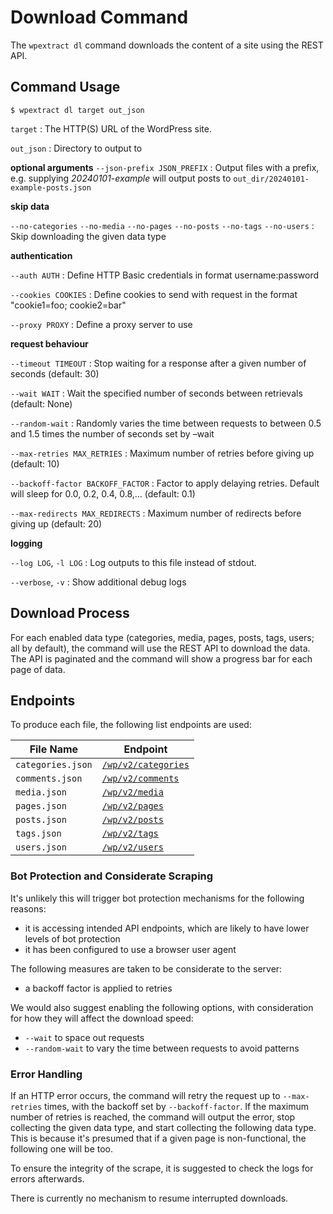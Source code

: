 # Download Command

The `wpextract dl` command downloads the content of a site using the REST API.

## Command Usage

```shell-session
$ wpextract dl target out_json
```

`target`
: The HTTP(S) URL of the WordPress site.

`out_json`
: Directory to output to

**optional arguments**
`--json-prefix JSON_PREFIX`
: Output files with a prefix, e.g. supplying _20240101-example_ will output posts to `out_dir/20240101-example-posts.json`

**skip data**

`--no-categories` `--no-media` `--no-pages` `--no-posts` `--no-tags` `--no-users`
: Skip downloading the given data type

**authentication**

`--auth AUTH`
: Define HTTP Basic credentials in format username:password

`--cookies COOKIES`
: Define cookies to send with request in the format "cookie1=foo; cookie2=bar"

`--proxy PROXY`
: Define a proxy server to use

**request behaviour**

`--timeout TIMEOUT`
: Stop waiting for a response after a given number of seconds (default: 30)

`--wait WAIT`
: Wait the specified number of seconds between retrievals (default: None)

`--random-wait`
: Randomly varies the time between requests to between 0.5 and 1.5 times the number of seconds set by –wait

`--max-retries MAX_RETRIES`
: Maximum number of retries before giving up (default: 10)

`--backoff-factor BACKOFF_FACTOR`
: Factor to apply delaying retries. Default will sleep for 0.0, 0.2, 0.4, 0.8,… (default: 0.1)

`--max-redirects MAX_REDIRECTS`
: Maximum number of redirects before giving up (default: 20)

**logging**

`--log LOG`, `-l LOG`
: Log outputs to this file instead of stdout.

`--verbose`, `-v`
: Show additional debug logs

## Download Process

For each enabled data type (categories, media, pages, posts, tags, users; all by default), the command will use the REST API to download the data. The API is paginated and the command will show a progress bar for each page of data.

## Endpoints

To produce each file, the following list endpoints are used:

| File Name         | Endpoint                               |
|-------------------|----------------------------------------|
| `categories.json` | [`/wp/v2/categories`][categories_path] |
| `comments.json`   | [`/wp/v2/comments`][comments_path]     |
| `media.json`      | [`/wp/v2/media`][media_path]           |
| `pages.json`      | [`/wp/v2/pages`][pages_path]           |
| `posts.json`      | [`/wp/v2/posts`][posts_path]           |
| `tags.json`       | [`/wp/v2/tags`][tags_path]             |
| `users.json`      | [`/wp/v2/users`][users_path]           |

[categories_path]: https://developer.wordpress.org/rest-api/reference/categories/#list-categories
[comments_path]: https://developer.wordpress.org/rest-api/reference/comments/#list-comments
[media_path]: https://developer.wordpress.org/rest-api/reference/media/#list-media
[pages_path]: https://developer.wordpress.org/rest-api/reference/pages/#list-pages
[posts_path]: https://developer.wordpress.org/rest-api/reference/posts/#list-posts
[tags_path]: https://developer.wordpress.org/rest-api/reference/tags/#list-tags
[users_path]: https://developer.wordpress.org/rest-api/reference/users/#list-users

### Bot Protection and Considerate Scraping

It's unlikely this will trigger bot protection mechanisms for the following reasons:

- it is accessing intended API endpoints, which are likely to have lower levels of bot protection
- it has been configured to use a browser user agent

The following measures are taken to be considerate to the server:

- a backoff factor is applied to retries

We would also suggest enabling the following options, with consideration for how they will affect the download speed:

- `--wait` to space out requests
- `--random-wait` to vary the time between requests to avoid patterns

### Error Handling

If an HTTP error occurs, the command will retry the request up to `--max-retries` times, with the backoff set by `--backoff-factor`. If the maximum number of retries is reached, the command will output the error, stop collecting the given data type, and start collecting the following data type. This is because it's presumed that if a given page is non-functional, the following one will be too.

To ensure the integrity of the scrape, it is suggested to check the logs for errors afterwards.

There is currently no mechanism to resume interrupted downloads.